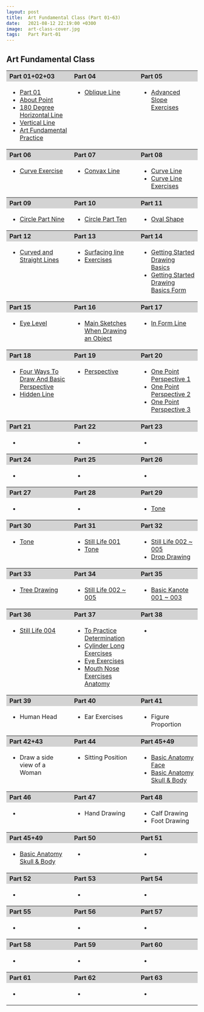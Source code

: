 ```yaml
---
layout: post
title:  Art Fundamental Class (Part 01~63)
date:   2021-08-12 22:19:00 +0300
image:  art-class-cover.jpg
tags:   Part Part-01
---
```

## Art Fundamental Class
<div class="heatMap">
  <table>
    <tr align='left' bgcolor='lightgray'>
    <th>Part 01+02+03</th>
    <th>Part 04</th>
    <th>Part 05</th>
    </tr>
    <tr valign="top">
    <td>
<ul>
<li><a href='https://art-intern.github.io/art-fundamental-class-part1/'>Part 01</a></li>
<li><a href='https://art-intern.github.io/about-point/'>About Point</a></li>
<li><a href='https://art-intern.github.io/one-hundred-eighty-degree-horizontal-line/'>180 Degree Horizontal Line</a></li>
<li><a href='https://art-intern.github.io/vertical-line/'>Vertical Line</a></li>
<li><a href='https://art-intern.github.io/art-fundamental-practice/'>Art Fundamental Practice</a></li>
</ul>
</td>
    <td><ul><li><a href='https://art-intern.github.io/oblique-line/'>Oblique Line</a></li></ul></td>
    <td><ul><li><a href='https://art-intern.github.io/advanced-slope-exercises/'>Advanced Slope Exercises</a></li></ul></td>
    </tr>
    <tr align='left' bgcolor='lightgray'>
    <th>Part 06</th>
    <th>Part 07</th>
    <th>Part 08</th>
    </tr>
    <tr valign="top">
    <td><ul><li><a href='https://art-intern.github.io/curve-exercise/'>Curve Exercise</a></li></ul></td>
    <td><ul><li><a href='https://art-intern.github.io/convax-line/'>Convax Line</a></li></ul></td>
    <td><ul><li><a href='https://art-intern.github.io/curve-line1/'>Curve Line</a></li><li><a href='https://art-intern.github.io/curve-line-exercises/'>Curve Line Exercises</a></li></ul></td>
    </tr>
    <tr align='left' bgcolor='lightgray'>
    <th>Part 09</th>
    <th>Part 10</th>
    <th>Part 11</th>
    </tr>
    <tr valign="top">
    <td><ul><li><a href='https://art-intern.github.io/circle-part-nine/'>Circle Part Nine</a></li></ul></td>
    <td><ul><li><a href='https://art-intern.github.io/circle-part-ten/'>Circle Part Ten</a></li></ul></td>
    <td><ul><li><a href='https://art-intern.github.io/oval-shape/'>Oval Shape</a></li></ul></td>
    </tr>
    <tr align='left' bgcolor='lightgray'>
    <th>Part 12</th>
    <th>Part 13</th>
    <th>Part 14</th>
    </tr>
    <tr valign="top">
    <td><ul><li><a href='https://art-intern.github.io/curved-and-straight-lines/'>Curved and Straight Lines</a></li></ul></td>
    <td><ul><li><a href='https://art-intern.github.io/surfacing-line-part-13/'>Surfacing line</a></li><li><a href='https://art-intern.github.io/exercises/'>Exercises</a></li></ul></td>
    <td><ul><li><a href='https://art-intern.github.io/getting-started-drawing-basics/'>Getting Started Drawing Basics</a></li><li><a href='https://art-intern.github.io/getting-started-drawing-basics-form/'>Getting Started Drawing Basics Form</a></li></ul></td>
    </tr>
    <tr align='left' bgcolor='lightgray'>
    <th>Part 15</th>
    <th>Part 16</th>
    <th>Part 17</th>
    </tr>
    <tr valign="top">
    <td><ul><li><a href='https://art-intern.github.io/eye-level/'>Eye Level</a></li></ul></td>
    <td><ul><li><a href='https://art-intern.github.io/main-sketches-when-drawing-an-object/'>Main Sketches When Drawing an Object</a></li></ul></td>
    <td><ul><li><a href='https://art-intern.github.io/in-form-line/'>In Form Line</a></li></ul></td>
    </tr>
    <tr align='left' bgcolor='lightgray'>
    <th>Part 18</th>
    <th>Part 19</th>
    <th>Part 20</th>
    </tr>
    <tr valign="top">
    <td><ul><li><a href='https://art-intern.github.io/four-ways-to-draw-and-basic-perspective/'>Four Ways To Draw And Basic Perspective</a></li><li><a href='https://art-intern.github.io/hidden-line/'>Hidden Line</a></li></ul></td>
    <td><ul><li><a href='https://art-intern.github.io/perspective/'>Perspective</a></li></ul></td>
    <td><ul><li><a href='https://art-intern.github.io/one-point-perspective-1/'>One Point Perspective 1</a></li><li><a href='https://art-intern.github.io/one-point-perspective-2/'>One Point Perspective 2</a></li><li><a href='https://art-intern.github.io/one-point-perspective-3/'>One Point Perspective 3</a></li></ul></td>
    </tr>
    <tr align='left' bgcolor='lightgray'>
    <th>Part 21</th>
    <th>Part 22</th>
    <th>Part 23</th>
    </tr>
    <tr valign="top">
    <td><ul><li><a href=''></a></li></ul></td>
    <td><ul><li><a href=''></a></li></ul></td>
    <td><ul><li><a href=''></a></li></ul></td>
    </tr>
    <tr align='left' bgcolor='lightgray'>
    <th>Part 24</th>
    <th>Part 25</th>
    <th>Part 26</th>
    </tr>
    <tr valign="top">
    <td><ul><li><a href=''></a></li></ul></td>
    <td><ul><li><a href=''></a></li></ul></td>
    <td><ul><li><a href=''></a></li></ul></td>
    </tr>
    <tr align='left' bgcolor='lightgray'>
    <th>Part 27</th>
    <th>Part 28</th>
    <th>Part 29</th>
    </tr>
    <tr valign="top">
    <td><ul><li><a href=''></a></li></ul></td>
    <td><ul><li><a href=''></a></li></ul></td>
    <td><ul><li><a href='https://art-intern.github.io/tone-000-1/'>Tone</a></li></ul></td>
    </tr>
    <tr align='left' bgcolor='lightgray'>
    <th>Part 30</th>
    <th>Part 31</th>
    <th>Part 32</th>
    </tr>
    <tr valign="top">
    <td><ul><li><a href='https://art-intern.github.io/tone-000-2/'>Tone</a></li></ul></td>
    <td><ul><li><a href='https://art-intern.github.io/still-life-001/'>Still Life 001</a></li><li><a href=''>Tone</a></li></ul></td>
    <td><ul><li><a href='https://art-intern.github.io/still-life-002-to-005/'>Still Life 002 ~ 005</a></li><li><a href='https://art-intern.github.io/drop-drawing/'>Drop Drawing</a></li></ul></td>
    </tr>
    <tr align='left' bgcolor='lightgray'>
    <th>Part 33</th>
    <th>Part 34</th>
    <th>Part 35</th>
    </tr>
    <tr valign="top">
    <td><ul><li><a href=''>Tree Drawing</a></li></ul></td>
    <td><ul><li><a href=''>Still Life 002 ~ 005</a></li></ul></td>
    <td><ul><li><a href=''>Basic Kanote 001 ~ 003</a></li></ul></td>
    </tr>
    <tr align='left' bgcolor='lightgray'>
    <th>Part 36</th>
    <th>Part 37</th>
    <th>Part 38</th>
    </tr>
    <tr valign="top">
    <td><ul><li><a href=''>Still Life 004</a></li></ul></td>
    <td><ul><li><a href='https://art-intern.github.io/to-practice-determination/'>To Practice Determination</a></li><li><a href='https://art-intern.github.io/cylinder-long-exercise/'>Cylinder Long Exercises</a></li><li><a href='https://art-intern.github.io/eye-exercise/'>Eye Exercises</a></li><li><a href='https://art-intern.github.io/mouth-nose-exercise/'>Mouth Nose Exercises Anatomy</a></li></ul></td>
    <td><ul><li><a href=''></a></li></ul></td>
    </tr>
    <tr align='left' bgcolor='lightgray'>
    <th>Part 39</th>
    <th>Part 40</th>
    <th>Part 41</th>
    </tr>
    <tr valign="top">
    <td><ul><li><a href=''></a>Human Head</li></ul></td>
    <td><ul><li><a href=''></a>Ear Exercises</li></ul></td>
    <td><ul><li><a href=''></a>Figure Proportion</li></ul></td>
    </tr>
    <tr align='left' bgcolor='lightgray'>
    <th>Part 42+43</th>
    <th>Part 44</th>
    <th>Part 45+49</th>
    </tr>
    <tr valign="top">
    <td><ul><li><a href=''></a>Draw a side view of a Woman</li></ul></td>
    <td><ul><li><a href=''></a>Sitting Position</li></ul></td>
    <td><ul><li><a href='https://art-intern.github.io/basic-anatomy-001/'>Basic Anatomy Face</a></li><li><a href='https://art-intern.github.io/basic-anatomy-002-003/'>Basic Anatomy Skull & Body</a></li></ul></td>
    </tr>
    <tr align='left' bgcolor='lightgray'>
    <th>Part 46</th>
    <th>Part 47</th>
    <th>Part 48</th>
    </tr>
    <tr valign="top">
    <td><ul><li><a href=''></a></li></ul></td>
    <td><ul><li><a href=''></a>Hand Drawing</li></ul></td>
    <td><ul><li><a href=''></a>Calf Drawing</li><li><a href=''></a>Foot Drawing</li></ul></td>
    </tr>
    <tr align='left' bgcolor='lightgray'>
    <th>Part 45+49</th>
    <th>Part 50</th>
    <th>Part 51</th>
    </tr>
    <tr valign="top">
    <td><ul><li><a href='https://art-intern.github.io/basic-anatomy-002-003/'>Basic Anatomy Skull & Body</a></li></ul></td>
    <td><ul><li><a href=''></a></li></ul></td>
    <td><ul><li><a href=''></a></li></ul></td>
    </tr>
    <tr align='left' bgcolor='lightgray'>
    <th>Part 52</th>
    <th>Part 53</th>
    <th>Part 54</th>
    </tr>
    <tr valign="top">
    <td><ul><li><a href=''></a></li></ul></td>
    <td><ul><li><a href=''></a></li></ul></td>
    <td><ul><li><a href=''></a></li></ul></td>
    </tr>
    <tr align='left' bgcolor='lightgray'>
    <th>Part 55</th>
    <th>Part 56</th>
    <th>Part 57</th>
    </tr>
    <tr valign="top">
    <td><ul><li><a href=''></a></li></ul></td>
    <td><ul><li><a href=''></a></li></ul></td>
    <td><ul><li><a href=''></a></li></ul></td>
    </tr>
    <tr align='left' bgcolor='lightgray'>
    <th>Part 58</th>
    <th>Part 59</th>
    <th>Part 60</th>
    </tr>
    <tr valign="top">
    <td><ul><li><a href=''></a></li></ul></td>
    <td><ul><li><a href=''></a></li></ul></td>
    <td><ul><li><a href=''></a></li></ul></td>
    </tr>
    <tr align='left' bgcolor='lightgray'>
    <th>Part 61</th>
    <th>Part 62</th>
    <th>Part 63</th>
    </tr>
    <tr valign="top">
    <td><ul><li><a href=''></a></li></ul></td>
    <td><ul><li><a href=''></a></li></ul></td>
    <td><ul><li><a href=''></a></li></ul></td>
    </tr>
  </table>
</div>


